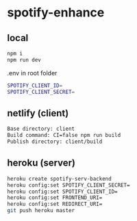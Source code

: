# spotify-enhance

## local

```sh
npm i
npm run dev
```

.env in root folder

```sh
SPOTIFY_CLIENT_ID=
SPOTIFY_CLIENT_SECRET=
```

## netlify (client)
```sh
Base directory: client
Build command: CI=false npm run build
Publish directory: client/build
```

## heroku (server)
```sh
heroku create spotify-serv-backend
heroku config:set SPOTIFY_CLIENT_SECRET=
heroku config:set SPOTIFY_CLIENT_ID=
heroku config:set FRONTEND_URI=
heroku config:set REDIRECT_URI=
git push heroku master
```
